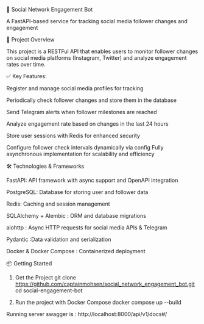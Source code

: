 🚀 Social Network Engagement Bot

A FastAPI-based service for tracking social media follower changes and engagement

📌 Project Overview

This project is a RESTFul API that enables users to monitor follower changes on social media platforms (Instagram, Twitter) and analyze engagement rates over time.

✅ Key Features:

Register and manage social media profiles for tracking

Periodically check follower changes and store them in the database

Send Telegram alerts when follower milestones are reached

Analyze engagement rate based on changes in the last 24 hours

Store user sessions with Redis for enhanced security

Configure follower check intervals dynamically via config
Fully asynchronous implementation for scalability and efficiency

🛠 Technologies & Frameworks

FastAPI: API framework with async support and OpenAPI integration

PostgreSQL: Database for storing user and follower data

Redis: Caching and session management

SQLAlchemy + Alembic : ORM and database migrations

aiohttp : Async HTTP requests for social media APIs & Telegram

Pydantic :Data validation and serialization

Docker & Docker Compose : Containerized deployment



📦 Getting Started
1. Get the Project
git clone https://github.com/captainmohsen/social_network_engagement_bot.git
cd social-engagement-bot


2. Run the project with Docker Compose
docker compose up --build


Running server swagger is :
http://localhost:8000/api/v1/docs#/

